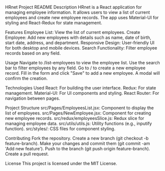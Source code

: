 HRnet Project README
Description
HRnet is a React application for managing employee information. It allows users to view a list of current employees and create new employee records. The app uses Material-UI for styling and React-Redux for state management.

Features
Employee List: View the list of current employees.
Create Employee: Add new employees with details such as name, date of birth, start date, address, and department.
Responsive Design: User-friendly UI for both desktop and mobile devices.
Search Functionality: Filter employee records based on any field.

Usage
Navigate to /list-employees to view the employee list.
Use the search bar to filter employees by any field.
Go to / to create a new employee record.
Fill in the form and click "Save" to add a new employee. A modal will confirm the creation.

Technologies Used
React: For building the user interface.
Redux: For state management.
Material-UI: For UI components and styling.
React Router: For navigation between pages.

Project Structure
src/Pages/EmployeesList.jsx: Component to display the list of employees.
src/Pages/NewEmployee.jsx: Component for creating new employee records.
src/redux/employeesSlice.js: Redux slice for managing employee data.
src/utils/utils.js: Utility functions (e.g., inputify function).
src/styles/: CSS files for component styling.

Contributing
Fork the repository.
Create a new branch (git checkout -b feature-branch).
Make your changes and commit them (git commit -am 'Add new feature').
Push to the branch (git push origin feature-branch).
Create a pull request.

License
This project is licensed under the MIT License.
